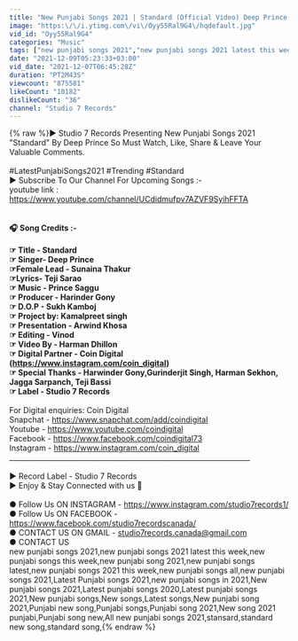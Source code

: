 ```yaml
---
title: "New Punjabi Songs 2021 | Standard (Official Video) Deep Prince |  Latest Punjabi Songs 2021"
image: "https:\/\/i.ytimg.com\/vi\/Oyy55Ral9G4\/hqdefault.jpg"
vid_id: "Oyy55Ral9G4"
categories: "Music"
tags: ["new punjabi songs 2021","new punjabi songs 2021 latest this week","new punjabi songs this week"]
date: "2021-12-09T05:23:33+03:00"
vid_date: "2021-12-07T06:45:28Z"
duration: "PT2M43S"
viewcount: "875581"
likeCount: "10182"
dislikeCount: "36"
channel: "Studio 7 Records"
---
```

{% raw %}► Studio 7 Records Presenting New Punjabi  Songs 2021 &quot;Standard&quot; By Deep Prince So Must Watch, Like, Share &amp; Leave Your Valuable Comments. <br /><br />#LatestPunjabiSongs2021 #Trending  #Standard<br />► Subscribe To Our Channel For Upcoming Songs :-<br />youtube link : <a rel="nofollow" target="blank" href="https://www.youtube.com/channel/UCdidmufpv7AZVF9SyihFFTA">https://www.youtube.com/channel/UCdidmufpv7AZVF9SyihFFTA</a><br />____________________________________________________________________<br /><br />🎧  Song Credits :-  <br /><br />☞ Title - Standard<br />☞ Singer- Deep Prince <br />☞Female Lead - Sunaina Thakur<br />☞Lyrics- Teji Sarao<br />☞ Music - Prince Saggu<br />☞ Producer - Harinder Gony<br />☞ D.O.P - Sukh Kamboj<br />☞ Project by: Kamalpreet singh<br />☞  Presentation - Arwind Khosa<br />☞ Editing - Vinod<br />☞ Video By - Harman Dhillon <br />☞ Digital Partner - Coin Digital<br />(<a rel="nofollow" target="blank" href="https://www.instagram.com/coin_digital)">https://www.instagram.com/coin_digital)</a><br />☞ Special Thanks - Harwinder Gony,Gurinderjit Singh, Harman Sekhon, Jagga Sarpanch, Teji Bassi<br />☞ Label - Studio 7 Records<br />____________________________________________________________________<br />For Digital enquiries:  Coin Digital<br />Snapchat - <a rel="nofollow" target="blank" href="https://www.snapchat.com/add/coindigital">https://www.snapchat.com/add/coindigital</a> <br />Youtube - <a rel="nofollow" target="blank" href="https://www.youtube.com/coindigital">https://www.youtube.com/coindigital</a> <br />Facebook - <a rel="nofollow" target="blank" href="https://www.facebook.com/coindigital73">https://www.facebook.com/coindigital73</a><br />Instagram - <a rel="nofollow" target="blank" href="https://www.instagram.com/coin_digital">https://www.instagram.com/coin_digital</a> <br />____________________________________________________________________<br /><br />► Record Label - Studio 7 Records<br />► Enjoy &amp; Stay Connected with us 📲  <br /><br />● Follow Us ON INSTAGRAM - <a rel="nofollow" target="blank" href="https://www.instagram.com/studio7records1/">https://www.instagram.com/studio7records1/</a><br />● Follow Us ON FACEBOOK - <a rel="nofollow" target="blank" href="https://www.facebook.com/studio7recordscanada/">https://www.facebook.com/studio7recordscanada/</a><br />● CONTACT US ON GMAIL - studio7records.canada@gmail.com  <br />● CONTACT US <br />new punjabi songs 2021,new punjabi songs 2021 latest this week,new punjabi songs this week,new punjabi song 2021,new punjabi songs latest,new punjabi songs 2021 this week,new punjabi songs all,new punjabi songs 2021,Latest Punjabi songs 2021,new punjabi songs in 2021,New punjabi songs 2021,Latest punjabi songs 2020,Latest punjabi songs 2021,New punjabi songs,New songs,Latest songs,New punjabi song 2021,Punjabi new song,Punjabi songs,Punjabi song 2021,New song 2021 punjabi,Punjabi song new,All new punjabi songs 2021,stansard,standard new song,standard song,{% endraw %}
